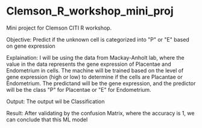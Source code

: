 # Clemson_R_workshop_mini_proj
Mini project for Clemson CITI R workshop. 

Objective: Predict if the unknown cell is categorized into "P" or "E" based on gene expression

Explaination: I will be using the data from Mackay-Anholt lab, where the value in the data represents the gene expression of Placentae and Endometrium in cells.
The machine will be trained based on the level of gene expression (high or low) to determine if the cells are Placantae or Endometrium.
The predictand will be the gene expression, and the predictor will be the class "P" for Placentae or "E" for Endometrium.

Output: The output wil be Classification

Result: After validating by the confusion Matrix, where the accuracy is 1, we can conclude that this ML model 
